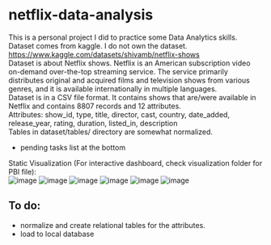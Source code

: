 # netflix-data-analysis
This is a personal project I did to practice some Data Analytics skills.  
Dataset comes from kaggle. I do not own the dataset. https://www.kaggle.com/datasets/shivamb/netflix-shows  
Dataset is about Netflix shows. Netflix is an American subscription video on-demand over-the-top streaming service. The service primarily distributes original and acquired films and television shows from various genres, and it is available internationally in multiple languages.  
Dataset is in a CSV file format. It contains shows that are/were available in Netflix and contains 8807 records and 12 attributes.  
Attributes: show_id, type, title, director, cast, country, date_added, release_year, rating, duration, listed_in, description  
Tables in dataset/tables/ directory are somewhat normalized.  
- pending tasks list at the bottom

Static Visualization (For interactive dashboard, check visualization folder for PBI file):  
![image](https://github.com/arceldizon28/netflix-data-analysis/assets/148745972/8434fda5-ab5f-42e0-b3e7-629d9b312de0)
![image](https://github.com/arceldizon28/netflix-data-analysis/assets/148745972/93f9b44b-6908-4854-8e8d-99e5cab1e29e)
![image](https://github.com/arceldizon28/netflix-data-analysis/assets/148745972/5021a44c-2220-4e32-81d6-4b5c6896d238)
![image](https://github.com/arceldizon28/netflix-data-analysis/assets/148745972/af285fed-a7a7-46e1-b2d0-c2ca19b147a7)
![image](https://github.com/arceldizon28/netflix-data-analysis/assets/148745972/a0a4e95a-5566-4971-bc30-1e1072deccca)
![image](https://github.com/arceldizon28/netflix-data-analysis/assets/148745972/7306330f-0f9b-4aca-8dcf-052899d0402c)

## To do:
- normalize and create relational tables for the attributes.
- load to local database

